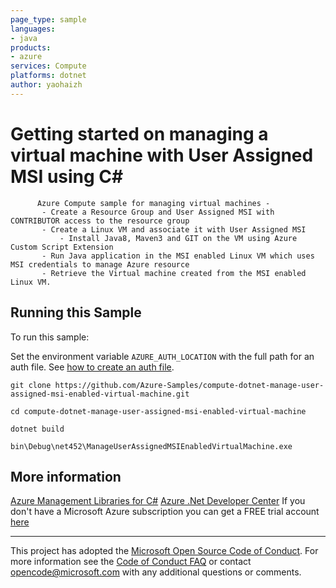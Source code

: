 ```yaml
---
page_type: sample
languages:
- java
products:
- azure
services: Compute
platforms: dotnet
author: yaohaizh
---
```


# Getting started on managing a virtual machine with User Assigned MSI using C# #

          Azure Compute sample for managing virtual machines -
           - Create a Resource Group and User Assigned MSI with CONTRIBUTOR access to the resource group
           - Create a Linux VM and associate it with User Assigned MSI
               - Install Java8, Maven3 and GIT on the VM using Azure Custom Script Extension
           - Run Java application in the MSI enabled Linux VM which uses MSI credentials to manage Azure resource
           - Retrieve the Virtual machine created from the MSI enabled Linux VM.


## Running this Sample ##

To run this sample:

Set the environment variable `AZURE_AUTH_LOCATION` with the full path for an auth file. See [how to create an auth file](https://github.com/Azure/azure-libraries-for-net/blob/master/AUTH.md).

    git clone https://github.com/Azure-Samples/compute-dotnet-manage-user-assigned-msi-enabled-virtual-machine.git

    cd compute-dotnet-manage-user-assigned-msi-enabled-virtual-machine

    dotnet build

    bin\Debug\net452\ManageUserAssignedMSIEnabledVirtualMachine.exe

## More information ##

[Azure Management Libraries for C#](https://github.com/Azure/azure-sdk-for-net/tree/Fluent)
[Azure .Net Developer Center](https://azure.microsoft.com/en-us/develop/net/)
If you don't have a Microsoft Azure subscription you can get a FREE trial account [here](http://go.microsoft.com/fwlink/?LinkId=330212)

---

This project has adopted the [Microsoft Open Source Code of Conduct](https://opensource.microsoft.com/codeofconduct/). For more information see the [Code of Conduct FAQ](https://opensource.microsoft.com/codeofconduct/faq/) or contact [opencode@microsoft.com](mailto:opencode@microsoft.com) with any additional questions or comments.